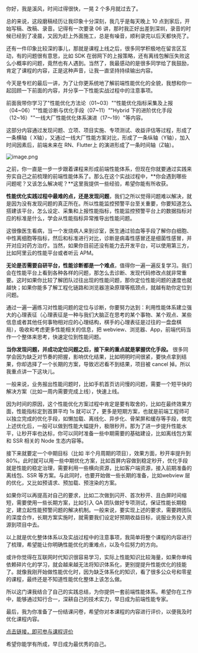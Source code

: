 你好，我是溪风，时间过得很快，一晃 2 个多月就过去了。

总的来说，这段磨稿经历让我印象十分深刻，我几乎是每天晚上 10 点到家后，开始写稿、改稿、录音。记得有一次要录 06 讲，那时我正好出差到深圳，录音的时候已经到了凌晨，又因为赶上外面施工，总是有噪音，顺利录完以后天都快亮了。

还有一件印象比较深的事儿，那就是课程上线之后，很多同学积极地在留言区互动，有的问题很有意思，比如 SDK 在弱网下的上报策略，还有离线包解压失败这么小概率的问题，竟然也有人遇到。当然了，我最感动的是很多同学给了我鼓励，肯定了课程的内容，正是这种声音，让我一直坚持持续输出内容。

今天是专栏的最后一讲，为了让你更系统地了解前端性能优化的全貌，我想和你一起回顾一下前面的内容，并分享一下性能实战过程中的注意事项。

前面我带你学习了"性能优化方法论（01\~03）""性能优化指标采集及上报（04\~06）""性能诊断与优化手段（07\~11）""Hybrid 下的进阶优化手段（12\~16）""一线大厂性能优化体系演进（17～19）"等内容。

这部分内容通过发现问题、立项、项目实施、专项测试、收益评估等过程，形成了一条横轴（ X轴），又通过一线大厂性能方案对比，形成了一条纵轴（Y轴），加入时间因素后，前端未来在 RN、Flutter上 的演进形成了一条时间轴（Z轴）。

![image.png](https://s0.lgstatic.com/i/image6/M00/3B/EE/Cgp9HWCHssKAdlx3AABDN8UOHr4585.png)

之前，你一直是一步一步跟着课程来形成前端性能体系，但现在你就要通过实践来夯实自己之前梳理的前端性能体系了。那么在这个实战过程中，\*\*你会遇到哪些问题呢？又该怎么解决呢？\*\*这里我提供一些经验，希望你能有所收获。

**性能优化实践过程中最难的点，还是发现问题**，我们之所以觉得问题难以解决，就是因为没有发现问题的真正所在。所以性能监控预警平台至关重要，你要知道怎么搭建该平台，怎么设定、采集和上报性能指标，性能监控预警平台上的数据指标对应的标准是什么，学会从性能指标异常推导出性能问题。

这很像医生看病，当一个发烧病人来到诊室，医生通过验血等手段了解你白细胞、中性离细胞等指标，然后和标准进行对比，诊断是病毒性感冒还是细菌性感冒，并开对应对药方治疗。当然，如果你目前还没有能力去开发平台，可以使用第三方，比如阿里云的性能平台或者听云 APM。

**无论是否需要自研平台，性能诊断都是一个难点**，值得你一遍一遍反复学习。我们会在性能平台上看到各种各样的问题，那怎么去诊断、发现代码修改点就非常重要。这时如果你比较了解团队过往出现的性能问题，那你定位性能问题的速度也就越快；如果你能多了解工程化链路和浏览器渲染原理等瓶颈点，就越有助你定位到问题。

通过一遍一遍练习对性能问题的定位与诊断，你要努力达到：利用性能体系建立强大的心理表征（心理表征是一种与我们大脑正在思考的某个事物、某个观点、某些信息或者其他任何事物相对应的心理结构，棋手的心理表征是过往的一盘盘棋局），吸收和考虑更多性能相关的信息，把 webview、浏览器、App，前端代码当作一个整体来思考，快速定位到性能问题。

**当你发现问题，并成功定位问题之后，接下来的重点就是掌握优化手段。** 很多同学会因为缺乏对节奏的把握，影响优化结果，比如明明时间很紧，要快点拿到结果，你却选择了一个长期的方案，导致迟迟看不到结果，项目被 cancel 掉。所以我重点讲一下这块儿。

一般来说，业务报出性能问题时，比如手机首页访问慢的问题，需要一个短平快的解决方案（比如一周内需要完成上线），快速上线。

因为时间的原因，这个性能优化方案过程中肯定是要有取舍的，比如在最终效果方面，性能指标定到首屏平均 1s 就可以了，更多是短期方案，也就是前端工程师可以独立完成的优化手段，如懒加载、离线化、异步化、骨架屏和缓存等手段，做完上述优化后，一般可以做到性能大幅提升，极限秒开。那为了进一步提升性能水平，让秒开率也达标，你可以同时准备一些中期需要的基础建设，比如离线包方案和 SSR 相关的 Node 生态内容等。

接下来就要定一个中期目标（比如 半个月周期的项目），效果方面，秒开率提升到 80%。此时就可以用一些中期优化方案，比如首屏内容做到稳定秒开，优化手段就是性能的稳定治理，需要利用一些横向资源，比如客户端资源，接入前期准备的离线包、SSR 等方案。与此同时，也要开始做一些长期的准备，比如webview 层的优化，又比如预请求、预加载、预渲染的方案。

如果你可以再提高对自己的要求，比如二次做到闪开、首次秒开、且白屏时间缩短，需要使用一些长期方案，比如引入 QA 团队做好专项测试，保证性能长期稳定，建立起性能预警问题的解决机制。一般来说，要实现上述的要求，需要跨团队的深度合作，长期方案实施时，就需要我们设定好预期收益目标，说服业务投入资源到项目中去。

以上就是优化整体体系以及实战过程中的注意事项，我简单将整个课程的内容进行了梳理，希望能让你明确性能优化的重难点，以及今后努力的方向。

或许你觉得在互联网时代知识很容易学习，实际上性能知识比较海量，如果你单纯依赖碎片化的学习，就会越来越无法将知识体系化，更别提提升性能优化的技能了。就像我刚开始做性能优化时，因为缺乏体系化的知识，看了很多公众号和零星的课程，最终还是不知道性能优化整体上该怎么做。

所以这门课我结合了自己的实践总结，为你提供一套前端性能体系。希望你在工作中，能够通过知行合一，深耕自己的技术实力，早日成为前端性能专家。

最后，我为你准备了一份结课问卷，希望你对本课程的内容进行评价，以便我及时优化课程内容。

[点击链接，即可参与课程评价](https://wj.qq.com/s2/8373266/bb7e?fileGuid=xxQTRXtVcqtHK6j8)

希望你能学有所成，早日成为最优秀的自己。
